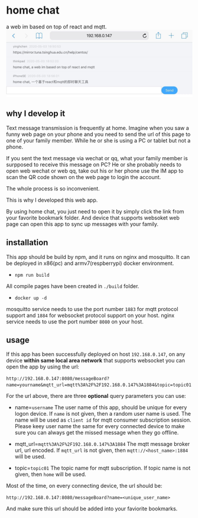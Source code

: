 # home chat

a web im based on top of react and mqtt.
![home_chat_demo](https://github.com/iintothewind/images/raw/master/home_chat_demo_002.jpg)

## why I develop it

Text message transmission is frequently at home.
Imagine when you saw a funny web page on your phone and you need to send the url of this page to one of your family member.
While he or she is using a PC or tablet but not a phone.

If you sent the text message via wechat or qq, what your family member is surpposed to receive this message on PC? He or she probably needs to open web wechat or web qq, take out his or her phone use the IM app to scan the QR code shown on the web page to login the account.

The whole process is so inconvenient.

This is why I developed this web app.

By using home chat, you just need to open it by simply click the link from your favorite bookmark folder.
And device that supports websoket web page can open this app to sync up messages with your family.

## installation

This app should be build by npm, and it runs on nginx and mosquitto.
It can be deployed in x86(pc) and armv7(respberrypi) docker environment.

- `npm run build`

All compile pages have been created in `./build` folder.

- `docker up -d`

mosquitto service needs to use the port number `1883` for mqtt protocol support and `1884` for websocket protocol support on your host.
nginx service needs to use the port number `8080` on your host.

## usage

If this app has been successfully deployed on host `192.168.0.147`, on any device **within same local area network** that supports websocket you can open the app by using the url:

`http://192.168.0.147:8080/messageBoard?name=yourname&mqtt_url=mqtt%3A%2F%2F192.168.0.147%3A1884&topic=topic01`

For the url above, there are three **optional** query parameters you can use:

- name=`username`
The user name of this app, should be unique for every logon device.
If `name` is not given, then a random user name is used.
The name will be used as `client id` for mqtt consumer subscription session.
Please keey user name the same for every connected device to make sure you can always get the missed message when they go offline.

- mqtt_url=`mqtt%3A%2F%2F192.168.0.147%3A1884`
The mqtt message broker url, url encoded.
If `mqtt_url` is not given, then `mqtt://<host_name>:1884` will be used.

- topic=`topic01`
The topic name for mqtt subscription.
If topic name is not given, then `home` will be used.

Most of the time, on every connecting device, the url should be:

`http://192.168.0.147:8080/messageBoard?name=<unique_user_name>`

And make sure this url should be added into your faviorite bookmarks.

